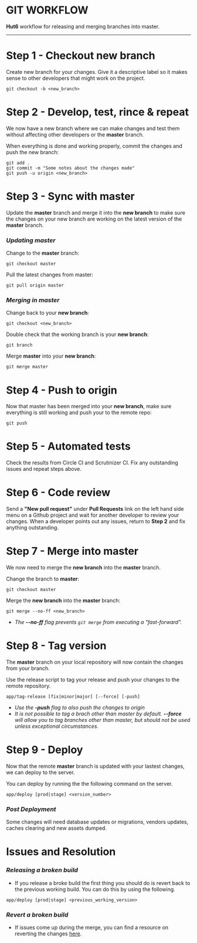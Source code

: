 # GIT WORKFLOW

**Hut6** workflow for releasing and merging branches into master.

---

# Step 1 - Checkout new branch

Create new branch for your changes. Give it a descriptive label so it makes sense to other developers that might work on the project. 

	git checkout -b <new_branch>
    
# Step 2 - Develop, test, rince & repeat

We now have a new branch where we can make changes and test them without affecting other developers or the **master** branch.

When everything is done and working properly, commit the changes and push the new branch:

	git add .
	git commit -m "Some notes about the changes made"
	git push -u origin <new_branch> 

# Step 3 - Sync with master

Update the **master** branch and merge it into the **new branch** to make sure the changes on your new branch are working on the latest version of the **master** branch.

### *Updating master*

Change to the **master** branch:

	git checkout master
	
Pull the latest changes from master:

	git pull origin master


### *Merging in master*

Change back to your **new branch**:

	git checkout <new_branch>

Double check that the working branch is your **new branch**:

	git branch

Merge **master** into your **new branch**:

	git merge master
	
# Step 4 - Push to origin

Now that master has been merged into your **new branch**, make sure everything is still working and push your to the remote repo:

	git push 

# Step 5 - Automated tests

Check the results from Circle CI and Scrutinizer CI. Fix any outstanding issues and repeat steps above.

# Step 6 - Code review

Send a **"New pull request"** under **Pull Requests** link on the left hand side menu on a Github project and wait for another developer to review your changes. When a developer points out any issues, return to **Step 2** and fix anything outstanding.

# Step 7 - Merge into master

We now need to merge the **new branch** into the **master** branch.

Change the branch to **master**:

	git checkout master
	
Merge the **new branch** into the **master** branch:

	git merge --no-ff <new_branch>
	
* *The **--no-ff** flag prevents `git merge` from executing a "fast-forward".*

# Step 8 - Tag version

The **master** branch on your local repository will now contain the changes from your branch.

Use the release script to tag your release and push your changes to the remote repository.

    app/tag-release [fix|minor|major] [--force] [-push]
    
* *Use the **-push** flag to also push the changes to origin*
* *It is not possible to tag a brach other than master by default. **--force** will allow you to tag branches other than master, but should not be used unless exceptional circumstances.*

# Step 9 - Deploy

Now that the remote **master** branch is updated with your lastest changes, we can deploy to the server.

You can deploy by running the the following command on the server.

	app/deploy [prod|stage] <version_number>

### *Post Deployment*

Some changes will need database updates or migrations, vendors updates, caches clearing and new assets dumped.

# Issues and Resolution 

### *Releasing a broken build*
* If you release a broke build the first thing you should do is revert back to the previous working build. You can do this by using the following.

`app/deploy [prod|stage] <previous_working_version>`

### *Revert a broken build*
* If issues come up during the merge, you can find a resource on reverting the changes [here](http://git-scm.com/blog/2010/03/02/undoing-merges.html).
